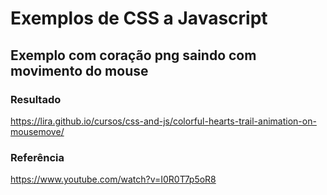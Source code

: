 # Exemplos de CSS a Javascript

## Exemplo com coração png saindo com movimento do mouse

### Resultado

<https://lira.github.io/cursos/css-and-js/colorful-hearts-trail-animation-on-mousemove/>

### Referência

<https://www.youtube.com/watch?v=I0R0T7p5oR8>